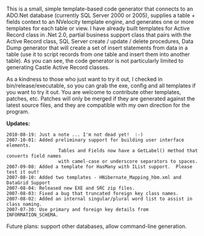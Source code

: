 This is a small, simple template-based code generator that connects to an ADO.Net database (currently SQL Server 2000 or 2005), supplies a table + fields context to an NVelocity template engine, and generates one or more templates for each table or view.  I have already built templates for Active Record class in .Net 2.0, partial business support class that pairs with the Active Record class, SQL Server create / update / delete procedures, Data Dump generator that will create a set of insert statements from data in a table (use it to script records from one table and insert them into another table).  As you can see, the code generator is not particularly limited to generating Castle Active Record classes.

As a kindness to those who just want to try it out, I checked in bin/release/executable, so you can grab the exe, config and all templates if you want to try it out.  You are welcome to contribute other templates, patches, etc.  Patches will only be merged if they are generated against the latest source files, and they are compatible with my own direction for the program.

**Updates:**
```
2010-08-19: Just a note ... I'm not dead yet!  :-)
2007-10-01: Added preliminary support for building user interface elements.
                   Tables and Fields now have a GetLabel() method that converts field names
                   with camel-case or underscore separators to spaces.
2007-09-08: Added a template for HasMany with IList support.  Please test it out!
2007-08-10: Added two templates - HNibernate_Mapping_hbm.xml and DataGrid Support
2007-08-04: Released new EXE and SRC zip files.
2007-08-03: Fixed a bug that truncated foreign key class names.
2007-08-02: Added an internal singular/plural word list to assist in class naming.
2007-07-30: Use primary and foreign key details from INFORMATION_SCHEMA.
```

Future plans: support other databases, allow command-line generation.